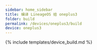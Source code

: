 ```yaml
---
sidebar: home_sidebar
title: 编译 LineageOS 给 oneplus3
folder: build
permalink: /devices/oneplus3/build
device: oneplus3
---
```

{% include templates/device_build.md %}
